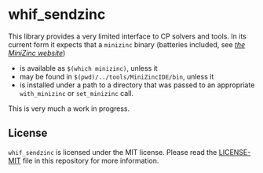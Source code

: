 whif_sendzinc
=============

This library provides a very limited interface to CP solvers and
tools.  In its current form it expects that a `minizinc` binary
(batteries included, see [_the MiniZinc
website_](https://www.minizinc.org/software.html))

  - is available as `$(which minizinc)`, unless it
  - may be found in `$(pwd)/../tools/MiniZincIDE/bin`, unless it
  - is installed under a path to a directory that was passed to an
    appropriate `with_minizinc` or `set_minizinc` call.

This is very much a work in progress.

## License

`whif_sendzinc` is licensed under the MIT license.  Please read the
[LICENSE-MIT](LICENSE-MIT) file in this repository for more
information.
